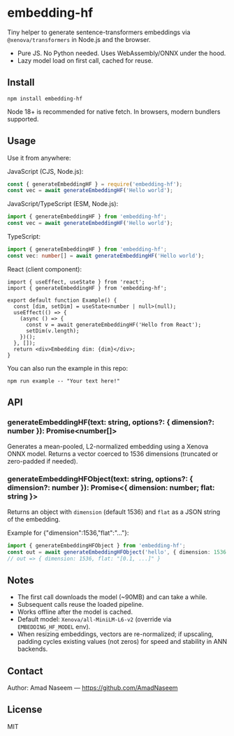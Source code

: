 # embedding-hf

Tiny helper to generate sentence-transformers embeddings via `@xenova/transformers` in Node.js and the browser.

- Pure JS. No Python needed. Uses WebAssembly/ONNX under the hood.
- Lazy model load on first call, cached for reuse.

## Install

```
npm install embedding-hf
```

Node 18+ is recommended for native fetch. In browsers, modern bundlers supported.

## Usage

Use it from anywhere:

JavaScript (CJS, Node.js):
```js
const { generateEmbeddingHF } = require('embedding-hf');
const vec = await generateEmbeddingHF('Hello world');
```

JavaScript/TypeScript (ESM, Node.js):
```js
import { generateEmbeddingHF } from 'embedding-hf';
const vec = await generateEmbeddingHF('Hello world');
```

TypeScript:
```ts
import { generateEmbeddingHF } from 'embedding-hf';
const vec: number[] = await generateEmbeddingHF('Hello world');
```

React (client component):
```tsx
import { useEffect, useState } from 'react';
import { generateEmbeddingHF } from 'embedding-hf';

export default function Example() {
  const [dim, setDim] = useState<number | null>(null);
  useEffect(() => {
    (async () => {
      const v = await generateEmbeddingHF('Hello from React');
      setDim(v.length);
    })();
  }, []);
  return <div>Embedding dim: {dim}</div>;
}
```

You can also run the example in this repo:

```
npm run example -- "Your text here!"
```

## API

### generateEmbeddingHF(text: string, options?: { dimension?: number }): Promise<number[]>
Generates a mean-pooled, L2-normalized embedding using a Xenova ONNX model.
Returns a vector coerced to 1536 dimensions (truncated or zero-padded if needed).

### generateEmbeddingHFObject(text: string, options?: { dimension?: number }): Promise<{ dimension: number; flat: string }>
Returns an object with `dimension` (default 1536) and `flat` as a JSON string of the embedding.

Example for {"dimension":1536,"flat":"..."}:
```ts
import { generateEmbeddingHFObject } from 'embedding-hf';
const out = await generateEmbeddingHFObject('hello', { dimension: 1536 });
// out => { dimension: 1536, flat: "[0.1, ...]" }
```

## Notes
- The first call downloads the model (~90MB) and can take a while.
- Subsequent calls reuse the loaded pipeline.
- Works offline after the model is cached.
 - Default model: `Xenova/all-MiniLM-L6-v2` (override via `EMBEDDING_HF_MODEL` env).
 - When resizing embeddings, vectors are re-normalized; if upscaling, padding cycles existing values (not zeros) for speed and stability in ANN backends.

## Contact

Author: Amad Naseem — https://github.com/AmadNaseem

## License
MIT

